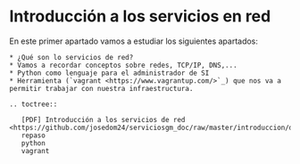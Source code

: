 # Introducción a los servicios en red


En este primer apartado vamos a estudiar los siguientes apartados:

	* ¿Qué son lo servicios de red?
	* Vamos a recordar conceptos sobre redes, TCP/IP, DNS,...
	* Python como lenguaje para el administrador de SI
	* Herramienta (`vagrant <https://www.vagrantup.com/>`_) que nos va a permitir trabajar con nuestra infraestructura.


```eval_rst
.. toctree::
   
   [PDF] Introducción a los servicios de red <https://github.com/josedom24/serviciosgm_doc/raw/master/introduccion/doc/servicios_en_red.pdf>
   repaso
   python
   vagrant

```
   
